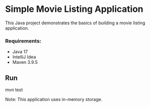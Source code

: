 # Simple Movie Listing Application
This Java project demonstrates the basics of building a movie listing application.

### Requirements:
* Java 17
* IntelliJ Idea
* Maven 3.9.5

## Run
mvn test

Note: This application uses in-memory storage. 